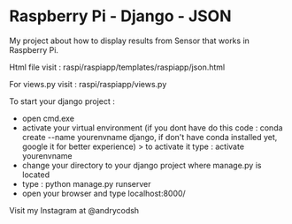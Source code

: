 # Raspberry Pi - Django - JSON 
My project about how to display results from Sensor that works in Raspberry Pi.

Html file visit : raspi/raspiapp/templates/raspiapp/json.html

For views.py visit : raspi/raspiapp/views.py

To start your django project : 
- open cmd.exe
- activate your virtual environment (if you dont have do this code : conda create --name yourenvname django, if don't have conda installed yet, google it for better experience) > to activate it type : activate yourenvname
- change your directory to your django project where manage.py is located
- type : python manage.py runserver
- open your browser and type localhost:8000/

Visit my Instagram at @andrycodsh

